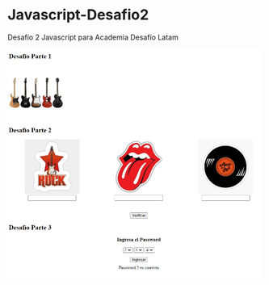 # Javascript-Desafio2
Desafío 2 Javascript para Academia Desafío Latam

![image](/assets/img/screenshot.jpg)
